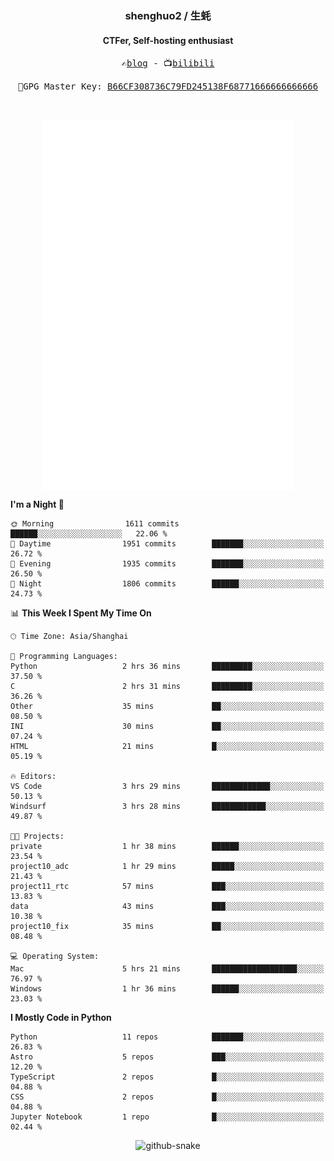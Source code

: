 <h3 align="center"> shenghuo2 / 生蚝 </h3>
<h4 align="center" >CTFer, Self-hosting enthusiast</h3>


<p align="center">
  <samp>
    ✍️<a href="https://blog.shenghuo2.top/">blog</a> -
    📺<a href="https://space.bilibili.com/85894935">bilibili</a>
  </samp>
</p>
<p align="center">
  <samp>
     🔐GPG Master Key: <a align="center" href="https://github.com/shenghuo2.gpg">B66CF308736C79FD245138F68771666666666666</a>
  </samp>
</p>
<br>
<p align="center">
  <a href="https://github.com/shenghuo2">
    <img width="400" align="top" src="https://github.com/shenghuo2/shenghuo2/blob/main/metrics.left.svg" />
  </a>
  <a href="https://github.com/shenghuo2">
    <img width="400" align="top" src="https://github.com/shenghuo2/shenghuo2/blob/main/metrics.right.svg" />
  </a>
</p>


<!--START_SECTION:waka-->
**I'm a Night 🦉** 

```text
🌞 Morning                1611 commits        ██████░░░░░░░░░░░░░░░░░░░   22.06 % 
🌆 Daytime                1951 commits        ███████░░░░░░░░░░░░░░░░░░   26.72 % 
🌃 Evening                1935 commits        ███████░░░░░░░░░░░░░░░░░░   26.50 % 
🌙 Night                  1806 commits        ██████░░░░░░░░░░░░░░░░░░░   24.73 % 
```


📊 **This Week I Spent My Time On** 

```text
🕑︎ Time Zone: Asia/Shanghai

💬 Programming Languages: 
Python                   2 hrs 36 mins       █████████░░░░░░░░░░░░░░░░   37.50 % 
C                        2 hrs 31 mins       █████████░░░░░░░░░░░░░░░░   36.26 % 
Other                    35 mins             ██░░░░░░░░░░░░░░░░░░░░░░░   08.50 % 
INI                      30 mins             ██░░░░░░░░░░░░░░░░░░░░░░░   07.24 % 
HTML                     21 mins             █░░░░░░░░░░░░░░░░░░░░░░░░   05.19 % 

🔥 Editors: 
VS Code                  3 hrs 29 mins       █████████████░░░░░░░░░░░░   50.13 % 
Windsurf                 3 hrs 28 mins       ████████████░░░░░░░░░░░░░   49.87 % 

🐱‍💻 Projects: 
private                  1 hr 38 mins        ██████░░░░░░░░░░░░░░░░░░░   23.54 % 
project10_adc            1 hr 29 mins        █████░░░░░░░░░░░░░░░░░░░░   21.43 % 
project11_rtc            57 mins             ███░░░░░░░░░░░░░░░░░░░░░░   13.83 % 
data                     43 mins             ███░░░░░░░░░░░░░░░░░░░░░░   10.38 % 
project10_fix            35 mins             ██░░░░░░░░░░░░░░░░░░░░░░░   08.48 % 

💻 Operating System: 
Mac                      5 hrs 21 mins       ███████████████████░░░░░░   76.97 % 
Windows                  1 hr 36 mins        ██████░░░░░░░░░░░░░░░░░░░   23.03 % 
```

**I Mostly Code in Python** 

```text
Python                   11 repos            ███████░░░░░░░░░░░░░░░░░░   26.83 % 
Astro                    5 repos             ███░░░░░░░░░░░░░░░░░░░░░░   12.20 % 
TypeScript               2 repos             █░░░░░░░░░░░░░░░░░░░░░░░░   04.88 % 
CSS                      2 repos             █░░░░░░░░░░░░░░░░░░░░░░░░   04.88 % 
Jupyter Notebook         1 repo              █░░░░░░░░░░░░░░░░░░░░░░░░   02.44 % 
```




<!--END_SECTION:waka-->


<div align="center">
  <picture>
    <source media="(prefers-color-scheme: dark)" srcset="https://gist.githubusercontent.com/shenghuo2/bfce20b14ab0484cef03bae6e60e0b3a/raw/github-snake-dark.svg" />
    <source media="(prefers-color-scheme: light)" srcset="https://gist.githubusercontent.com/shenghuo2/bfce20b14ab0484cef03bae6e60e0b3a/raw/github-snake.svg" />
    <img alt="github-snake" src="https://gist.githubusercontent.com/shenghuo2/bfce20b14ab0484cef03bae6e60e0b3a/raw/github-snake.svg" />
  </picture>
</div>

<!--
**shenghuo2/shenghuo2** is a ✨ _special_ ✨ repository because its `README.md` (this file) appears on your GitHub profile.

Here are some ideas to get you started:

- 🔭 I’m currently working on ...
- 🌱 I’m currently learning ...
- 👯 I’m looking to collaborate on ...
- 🤔 I’m looking for help with ...
- 💬 Ask me about ...
- 📫 How to reach me: ...
- 😄 Pronouns: ...
- ⚡ Fun fact: ...
-->
